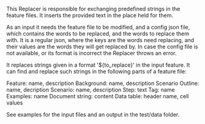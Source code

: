 This Replacer is responsible for exchanging predefined strings in the
feature files. It inserts the provided text in the place held for them.

As an input it needs the feature file to be modified, and a config
json file, which contains the words to be replaced, and the words
to replace them with. It is a regular json, where the keys are the
words need replacing, and their values are the words they will get
replaced by.
In case the config file is not available, or its format is incorrect
the Replacer throws an error.

It replaces strings given in a format '${to_replace}' in the input
feature.
It can find and replace such strings in the following parts of a
feature file:

Feature: name, description
Background: name, description
Scenario Outline: name, decription
Scenario: name, description
Step: text
Tag: name
Examples: name
Document string: content
Data table: header name, cell values

See examples for the input files and an output in the test/data folder.




